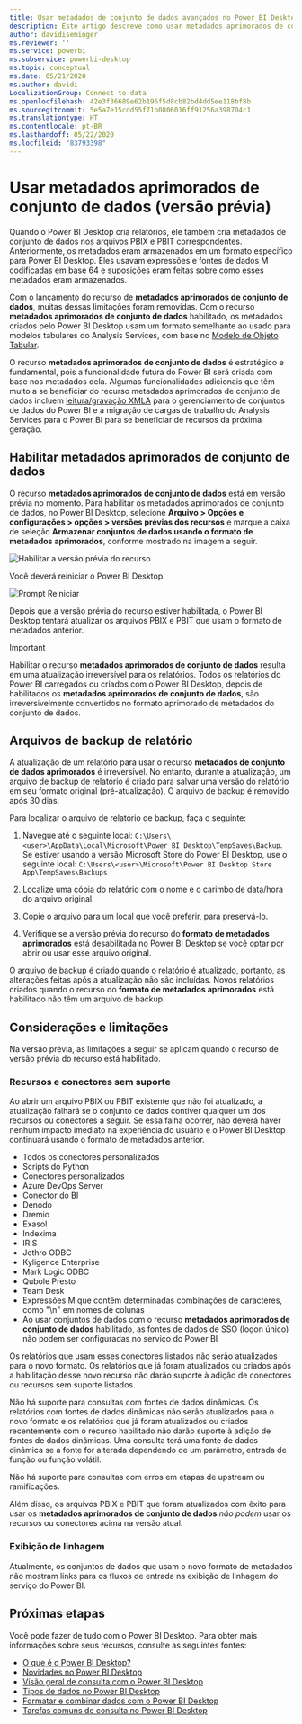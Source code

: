 ```yaml
---
title: Usar metadados de conjunto de dados avançados no Power BI Desktop (versão prévia)
description: Este artigo descreve como usar metadados aprimorados de conjunto de dados no Power BI.
author: davidiseminger
ms.reviewer: ''
ms.service: powerbi
ms.subservice: powerbi-desktop
ms.topic: conceptual
ms.date: 05/21/2020
ms.author: davidi
LocalizationGroup: Connect to data
ms.openlocfilehash: 42e3f36689e62b196f5d8cb82bd4dd5ee118bf8b
ms.sourcegitcommit: 5e5a7e15cdd55f71b0806016ff91256a398704c1
ms.translationtype: HT
ms.contentlocale: pt-BR
ms.lasthandoff: 05/22/2020
ms.locfileid: "83793398"
---
```

# <a name="using-enhanced-dataset-metadata-preview"></a>Usar metadados aprimorados de conjunto de dados (versão prévia)

Quando o Power BI Desktop cria relatórios, ele também cria metadados de conjunto de dados nos arquivos PBIX e PBIT correspondentes. Anteriormente, os metadados eram armazenados em um formato específico para Power BI Desktop. Eles usavam expressões e fontes de dados M codificadas em base 64 e suposições eram feitas sobre como esses metadados eram armazenados.

Com o lançamento do recurso de **metadados aprimorados de conjunto de dados**, muitas dessas limitações foram removidas. Com o recurso **metadados aprimorados de conjunto de dados** habilitado, os metadados criados pelo Power BI Desktop usam um formato semelhante ao usado para modelos tabulares do Analysis Services, com base no [Modelo de Objeto Tabular](https://docs.microsoft.com/bi-reference/tom/introduction-to-the-tabular-object-model-tom-in-analysis-services-amo).


O recurso **metadados aprimorados de conjunto de dados** é estratégico e fundamental, pois a funcionalidade futura do Power BI será criada com base nos metadados dela. Algumas funcionalidades adicionais que têm muito a se beneficiar do recurso metadados aprimorados de conjunto de dados incluem [leitura/gravação XMLA](https://docs.microsoft.com/power-platform-release-plan/2019wave2/business-intelligence/xmla-readwrite) para o gerenciamento de conjuntos de dados do Power BI e a migração de cargas de trabalho do Analysis Services para o Power BI para se beneficiar de recursos da próxima geração.



## <a name="enable-enhanced-dataset-metadata"></a>Habilitar metadados aprimorados de conjunto de dados

O recurso **metadados aprimorados de conjunto de dados** está em versão prévia no momento. Para habilitar os metadados aprimorados de conjunto de dados, no Power BI Desktop, selecione **Arquivo > Opções e configurações > opções > versões prévias dos recursos** e marque a caixa de seleção **Armazenar conjuntos de dados usando o formato de metadados aprimorados**, conforme mostrado na imagem a seguir. 

![Habilitar a versão prévia do recurso](media/desktop-enhanced-dataset-metadata/enhanced-dataset-metadata-01.png)

Você deverá reiniciar o Power BI Desktop.

![Prompt Reiniciar](media/desktop-enhanced-dataset-metadata/enhanced-dataset-metadata-02.png)

Depois que a versão prévia do recurso estiver habilitada, o Power BI Desktop tentará atualizar os arquivos PBIX e PBIT que usam o formato de metadados anterior. 

> [!IMPORTANT]
> Habilitar o recurso **metadados aprimorados de conjunto de dados** resulta em uma atualização irreversível para os relatórios. Todos os relatórios do Power BI carregados ou criados com o Power BI Desktop, depois de habilitados os **metadados aprimorados de conjunto de dados**, são irreversivelmente convertidos no formato aprimorado de metadados do conjunto de dados.

## <a name="report-backup-files"></a>Arquivos de backup de relatório

A atualização de um relatório para usar o recurso **metadados de conjunto de dados aprimorados** é irreversível. No entanto, durante a atualização, um arquivo de backup de relatório é criado para salvar uma versão do relatório em seu formato original (pré-atualização). O arquivo de backup é removido após 30 dias. 

Para localizar o arquivo de relatório de backup, faça o seguinte:

1. Navegue até o seguinte local: ```C:\Users\<user>\AppData\Local\Microsoft\Power BI Desktop\TempSaves\Backup```. Se estiver usando a versão Microsoft Store do Power BI Desktop, use o seguinte local: ```C:\Users\<user>\Microsoft\Power BI Desktop Store App\TempSaves\Backups``` 

2. Localize uma cópia do relatório com o nome e o carimbo de data/hora do arquivo original.

3. Copie o arquivo para um local que você preferir, para preservá-lo.

4. Verifique se a versão prévia do recurso do **formato de metadados aprimorados** está desabilitada no Power BI Desktop se você optar por abrir ou usar esse arquivo original. 

O arquivo de backup é criado quando o relatório é atualizado, portanto, as alterações feitas após a atualização não são incluídas. Novos relatórios criados quando o recurso do **formato de metadados aprimorados** está habilitado não têm um arquivo de backup.


## <a name="considerations-and-limitations"></a>Considerações e limitações

Na versão prévia, as limitações a seguir se aplicam quando o recurso de versão prévia do recurso está habilitado.

### <a name="unsupported-features-and-connectors"></a>Recursos e conectores sem suporte
Ao abrir um arquivo PBIX ou PBIT existente que não foi atualizado, a atualização falhará se o conjunto de dados contiver qualquer um dos recursos ou conectores a seguir. Se essa falha ocorrer, não deverá haver nenhum impacto imediato na experiência do usuário e o Power BI Desktop continuará usando o formato de metadados anterior.

* Todos os conectores personalizados
* Scripts do Python
* Conectores personalizados
* Azure DevOps Server
* Conector do BI
* Denodo
* Dremio
* Exasol
* Indexima
* IRIS
* Jethro ODBC
* Kyligence Enterprise
* Mark Logic ODBC
* Qubole Presto
* Team Desk
* Expressões M que contêm determinadas combinações de caracteres, como "\\n" em nomes de colunas
* Ao usar conjuntos de dados com o recurso **metadados aprimorados de conjunto de dados** habilitado, as fontes de dados de SSO (logon único) não podem ser configuradas no serviço do Power BI

Os relatórios que usam esses conectores listados não serão atualizados para o novo formato. Os relatórios que já foram atualizados ou criados após a habilitação desse novo recurso não darão suporte à adição de conectores ou recursos sem suporte listados. 

Não há suporte para consultas com fontes de dados dinâmicas. Os relatórios com fontes de dados dinâmicas não serão atualizados para o novo formato e os relatórios que já foram atualizados ou criados recentemente com o recurso habilitado não darão suporte à adição de fontes de dados dinâmicas. Uma consulta terá uma fonte de dados dinâmica se a fonte for alterada dependendo de um parâmetro, entrada de função ou função volátil. 

Não há suporte para consultas com erros em etapas de upstream ou ramificações. 

Além disso, os arquivos PBIX e PBIT que foram atualizados com êxito para usar os **metadados aprimorados de conjunto de dados** *não podem* usar os recursos ou conectores acima na versão atual.




### <a name="lineage-view"></a>Exibição de linhagem
Atualmente, os conjuntos de dados que usam o novo formato de metadados não mostram links para os fluxos de entrada na exibição de linhagem do serviço do Power BI.

## <a name="next-steps"></a>Próximas etapas

Você pode fazer de tudo com o Power BI Desktop. Para obter mais informações sobre seus recursos, consulte as seguintes fontes:

* [O que é o Power BI Desktop?](../fundamentals/desktop-what-is-desktop.md)
* [Novidades no Power BI Desktop](../fundamentals/desktop-latest-update.md)
* [Visão geral de consulta com o Power BI Desktop](../transform-model/desktop-query-overview.md)
* [Tipos de dados no Power BI Desktop](desktop-data-types.md)
* [Formatar e combinar dados com o Power BI Desktop](desktop-shape-and-combine-data.md)
* [Tarefas comuns de consulta no Power BI Desktop](../transform-model/desktop-common-query-tasks.md)
